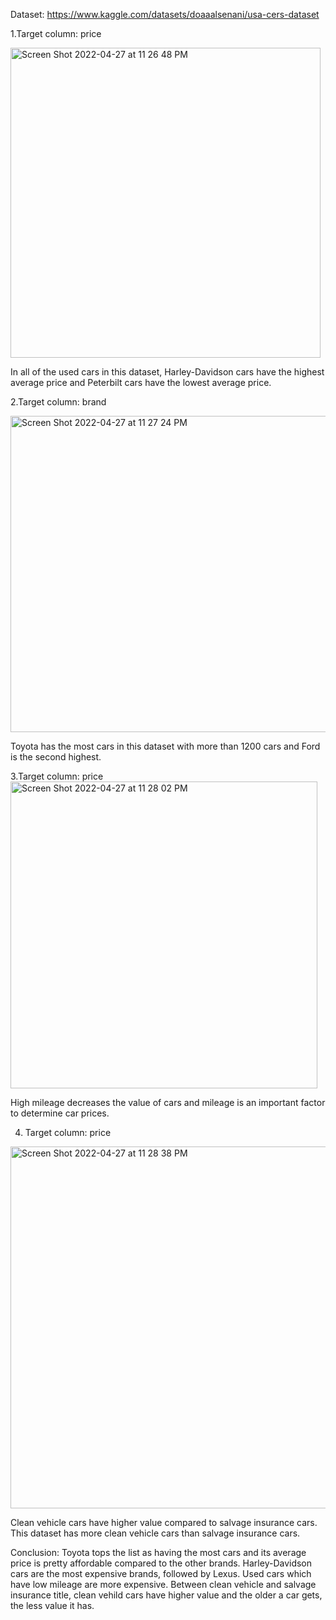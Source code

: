 Dataset: https://www.kaggle.com/datasets/doaaalsenani/usa-cers-dataset

1.Target column: price

<img width="496" alt="Screen Shot 2022-04-27 at 11 26 48 PM" src="https://user-images.githubusercontent.com/57150270/165676468-a576fbe1-417a-453d-844f-0cafe2274e6e.png">

In all of the used cars in this dataset, Harley-Davidson cars have the highest average price and Peterbilt cars have the lowest average price. 


2.Target column: brand 

<img width="506" alt="Screen Shot 2022-04-27 at 11 27 24 PM" src="https://user-images.githubusercontent.com/57150270/165676528-ad1ef7a5-3465-46a9-8651-6c5087121a74.png">

Toyota has the most cars in this dataset with more than 1200 cars and Ford is the second highest. 

3.Target column: price 
<img width="491" alt="Screen Shot 2022-04-27 at 11 28 02 PM" src="https://user-images.githubusercontent.com/57150270/165676603-a2d30bad-565b-40ad-8324-afe5e46c62bb.png">

High mileage decreases the value of cars and mileage is an important factor to determine car prices. 

4. Target column: price
<img width="579" alt="Screen Shot 2022-04-27 at 11 28 38 PM" src="https://user-images.githubusercontent.com/57150270/165676665-7153388a-1e9e-4f63-a7c1-a21cc0f51bf9.png">

Clean vehicle cars have higher value compared to salvage insurance cars. This dataset has more clean vehicle cars than salvage insurance cars. 

Conclusion: Toyota tops the list as having the most cars and its average price is pretty affordable compared to the other brands. Harley-Davidson cars are the most expensive brands, followed by Lexus. Used cars which have low mileage are more expensive. Between clean vehicle and salvage insurance title, clean vehild cars have higher value and the older a car gets, the less value it has. 
